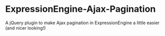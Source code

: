 ExpressionEngine-Ajax-Pagination
================================

A jQuery plugin to make Ajax pagination in ExpressionEngine a little easier (and nicer looking!)